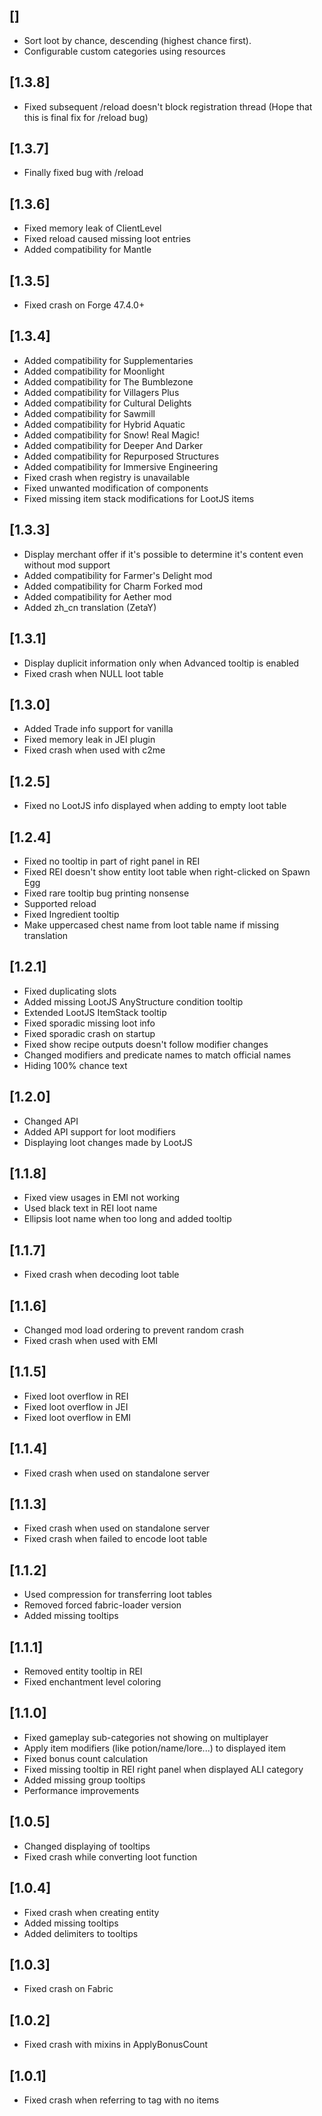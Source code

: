 ## []

- Sort loot by chance, descending (highest chance first).
- Configurable custom categories using resources

## [1.3.8]

- Fixed subsequent /reload doesn't block registration thread (Hope that this is final fix for /reload bug)

## [1.3.7]

- Finally fixed bug with /reload

## [1.3.6]

- Fixed memory leak of ClientLevel
- Fixed reload caused missing loot entries
- Added compatibility for Mantle

## [1.3.5]

- Fixed crash on Forge 47.4.0+

## [1.3.4]

- Added compatibility for Supplementaries
- Added compatibility for Moonlight
- Added compatibility for The Bumblezone
- Added compatibility for Villagers Plus
- Added compatibility for Cultural Delights
- Added compatibility for Sawmill
- Added compatibility for Hybrid Aquatic
- Added compatibility for Snow! Real Magic!
- Added compatibility for Deeper And Darker
- Added compatibility for Repurposed Structures
- Added compatibility for Immersive Engineering
- Fixed crash when registry is unavailable
- Fixed unwanted modification of components
- Fixed missing item stack modifications for LootJS items

## [1.3.3]

- Display merchant offer if it's possible to determine it's content even without mod support
- Added compatibility for Farmer's Delight mod
- Added compatibility for Charm Forked mod
- Added compatibility for Aether mod
- Added zh_cn translation (ZetaY)

## [1.3.1]

- Display duplicit information only when Advanced tooltip is enabled
- Fixed crash when NULL loot table

## [1.3.0]

- Added Trade info support for vanilla
- Fixed memory leak in JEI plugin
- Fixed crash when used with c2me

## [1.2.5]

- Fixed no LootJS info displayed when adding to empty loot table

## [1.2.4]

- Fixed no tooltip in part of right panel in REI
- Fixed REI doesn't show entity loot table when right-clicked on Spawn Egg
- Fixed rare tooltip bug printing nonsense
- Supported reload
- Fixed Ingredient tooltip
- Make uppercased chest name from loot table name if missing translation

## [1.2.1]

- Fixed duplicating slots
- Added missing LootJS AnyStructure condition tooltip
- Extended LootJS ItemStack tooltip
- Fixed sporadic missing loot info
- Fixed sporadic crash on startup
- Fixed show recipe outputs doesn't follow modifier changes
- Changed modifiers and predicate names to match official names
- Hiding 100% chance text

## [1.2.0]

- Changed API
- Added API support for loot modifiers
- Displaying loot changes made by LootJS

## [1.1.8]

- Fixed view usages in EMI not working
- Used black text in REI loot name
- Ellipsis loot name when too long and added tooltip

## [1.1.7]

- Fixed crash when decoding loot table

## [1.1.6]

- Changed mod load ordering to prevent random crash
- Fixed crash when used with EMI

## [1.1.5]

- Fixed loot overflow in REI
- Fixed loot overflow in JEI
- Fixed loot overflow in EMI

## [1.1.4]

- Fixed crash when used on standalone server

## [1.1.3]

- Fixed crash when used on standalone server
- Fixed crash when failed to encode loot table

## [1.1.2]

- Used compression for transferring loot tables
- Removed forced fabric-loader version
- Added missing tooltips

## [1.1.1]

- Removed entity tooltip in REI
- Fixed enchantment level coloring

## [1.1.0]

- Fixed gameplay sub-categories not showing on multiplayer
- Apply item modifiers (like potion/name/lore...) to displayed item
- Fixed bonus count calculation
- Fixed missing tooltip in REI right panel when displayed ALI category
- Added missing group tooltips
- Performance improvements

## [1.0.5]

- Changed displaying of tooltips
- Fixed crash while converting loot function

## [1.0.4]

- Fixed crash when creating entity
- Added missing tooltips
- Added delimiters to tooltips

## [1.0.3]

- Fixed crash on Fabric

## [1.0.2]

- Fixed crash with mixins in ApplyBonusCount

## [1.0.1]

- Fixed crash when referring to tag with no items